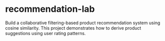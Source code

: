 # recommendation-lab
Build a collaborative filtering-based product recommendation system using cosine similarity. This project demonstrates how to derive product suggestions using user rating patterns.
